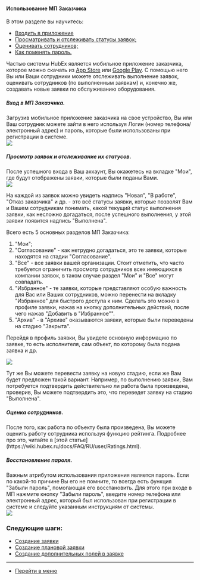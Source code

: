 #### Использование МП Заказчика
В этом разделе вы научитесь:
<html>
  <meta charset="utf-8">
  <title>Быстрый переход внутри документа</title>
 <ul>
       <li><a href="#custapp1">Входить в приложение</a></li>
       <li><a href="#custapp2">Просматривать и отслеживать статусы заявок;</a></li>
       <li><a href="#custapp3">Оценивать сотрудников;</a></li>
       <li><a href="#custapp4">Как поменять пароль.</a></li>
 </ul>
</html>

Частью системы HubEx является мобильное приложение заказчика, которое можно скачать из [App Store](https://itunes.apple.com/ru/app//id1386688688?mt=8) или [Google Play](https://play.google.com/store/apps/details?id=ru.hubex.engineer). С помощью него Вы или Ваши сотрудники можете отслеживать выполнение заявок, оценивать сотрудников (по выполненным заявкам) и, конечно же, создавать новые заявки по обслуживанию оборудования.

<h5 id="custapp1">Вход в МП Заказчика.</h5>
Загрузив мобильное приложение заказчика на свое устройство, Вы или Ваш сотрудник можете зайти в него используя Логин (номер телефона/электронный адрес) и пароль, которые были использованы при регистрации в системе.

<div>
  <img  style="margin: 0 auto; display: block; max-width: 100%;" src="/attachments/images/FAQ/USER/CustomerApp/custapp1.jpg" />
</div>

<h5 id="custapp2">Просмотр заявок и отслеживание их статусов.</h5>
После успешного входа в Ваш аккаунт, Вы окажетесь на вкладке "Мои", где будут отображены заявки, которые были поданы Вами.

<div>
  <img  style="margin: 0 auto; display: block; max-width: 100%;" src="/attachments/images/FAQ/USER/CustomerApp/custapp2.jpg" />
</div>

На каждой из заявок можно увидеть надпись "Новая", "В работе", "Отказ заказчика" и др. - это всё статусы заявки, которые позволят Вам и Вашем сотрудникам понимать, какой текущий статус выполнения заявки, как несложно догадаться, после успешного выполнения, у этой заявки появится надпись "Выполнена".

Всего есть 5 основных разделов МП Заказчика:
<ol>
<li>"Мои";</li>
<li>"Согласование" - как нетрудно догадаться, это те заявки, которые находятся на стадии "Согласование".</li>
<li>"Все" - все заявки вашей организации. Стоит отметить, что часто требуется ограничить просмотр сотрудников всех имеющихся в компании заявок, в таком случае раздел "Мои" и "Все" могут совпадать.</li>
<li>"Избранное" - те заявки, которые представляют особую важность для Вас или Ваших сотрудников, можно перенести на вкладку "Избранное" для быстрого доступа к ним. Сделать это можно в профиле заявки, нажав на кнопку дополнительных действий, после чего нажав "Добавить в "Избранное"".</li>
<li>"Архив" - в "Архиве" оказываются заявки, которые были переведены на стадию "Закрыта".</li>
</ol>

Перейдя в профиль заявки, Вы увидете основную информацию по заявке, то есть исполнителя, сам объект, по которому была подана заявка и др.

<div>
  <img  style="margin: 0 auto; display: block; max-width: 100%;" src="/attachments/images/FAQ/USER/CustomerApp/custapp3.jpg" />
</div>

Тут же Вы можете перевести заявку на новую стадию, если же Вам будет предложен такой вариант. Например, по выполнению заявки, Вам потребуется подтвердить действительно ли работа была произведена, проверив, Вы можете подтвердить это, что переведет заявку на стадию "Выполнена".

<h5 id="custapp3">Оценка сотрудников.</h5>
После того, как работа по объекту была произведена, Вы можете оценить работу сотрудника используя функцию рейтинга. Подробнее про это, читайте в [этой статье](https://wiki.hubex.ru/docs/FAQ/RU/user/Ratings.html).

<h5 id="custapp4">Восстановление пароля.</h5>
Важным атрибутом использования приложения является пароль. Если по какой-то причине Вы его не помните, то всегда есть функция "Забыли пароль", помогающая его восстановить. Для этого при входе в МП нажмите кнопку "Забыли пароль", введите номер телефона или электронный адрес, который был использован при регистрации в системе и следуйте указанным инструкциям от системы.

<div>
  <img  style="margin: 0 auto; display: block; max-width: 100%;" src="/attachments/images/FAQ/USER/CustomerApp/custapp4.jpg" />
</div>



### Следующие шаги:
- [Создание заявки](./CreatingTicket.md)
- [Создание плановой заявки](./PlannedTickets.md)
- [Создание дополнительных полей в заявке](./AdditionalFields.md)


___
- [Перейти в меню](http://wiki.hubex.ru)
